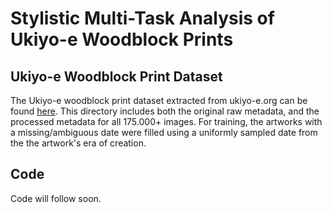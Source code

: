 
# Stylistic Multi-Task Analysis of Ukiyo-e Woodblock Prints

## Ukiyo-e Woodblock Print Dataset

The Ukiyo-e woodblock print dataset extracted from ukiyo-e.org can be found [here](https://drive.google.com/drive/folders/1ahuoAXxFaSnDcJBNW8d2Q67T-d26rpja?usp=sharing). This directory includes both the original raw metadata, and the processed metadata for all 175.000+ images. For training, the artworks with a missing/ambiguous date were filled using a uniformly sampled date from the the artwork's era of creation.   

## Code 
Code will follow soon.
